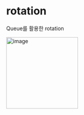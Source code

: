 # rotation

Queue를 활용한 rotation

<img width="191" alt="image" src="https://user-images.githubusercontent.com/63542346/176980886-25dd88d9-0232-45bd-a249-9f672cc2d64a.png">
